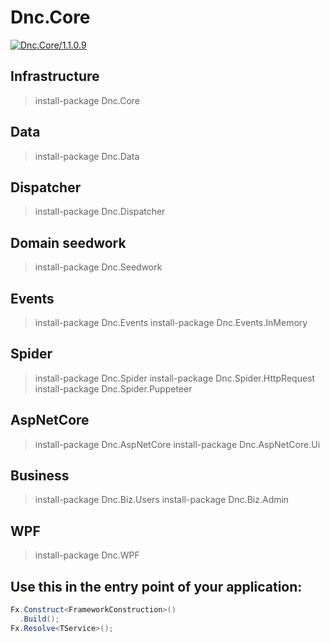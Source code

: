 ﻿Dnc.Core
===

[![Dnc.Core/1.1.0.9](https://img.shields.io/badge/nuget-1.1.0.9-blue.svg)](https://www.nuget.org/packages/Dnc.Core/1.1.0.9)

## Infrastructure
> install-package Dnc.Core

## Data
> install-package Dnc.Data

## Dispatcher
> install-package Dnc.Dispatcher

## Domain seedwork
> install-package Dnc.Seedwork

## Events
> install-package Dnc.Events
> install-package Dnc.Events.InMemory

## Spider
> install-package Dnc.Spider 
> install-package Dnc.Spider.HttpRequest
> install-package Dnc.Spider.Puppeteer

## AspNetCore
> install-package Dnc.AspNetCore
> install-package Dnc.AspNetCore.Ui

## Business
> install-package Dnc.Biz.Users
> install-package Dnc.Biz.Admin

## WPF
> install-package Dnc.WPF

## Use this in the entry point of your application: 

```c#
Fx.Construct<FrameworkConstruction>()
  .Build();
Fx.Resolve<TService>();
```


